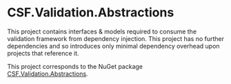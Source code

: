 # CSF.Validation.Abstractions

This project contains interfaces & models required to consume the validation framework from dependency injection.
This project has no further dependencies and so introduces only minimal dependency overhead upon projects that reference it.

This project corresponds to the NuGet package [CSF.Validation.Abstractions].

[CSF.Validation.Abstractions]:https://www.nuget.org/packages/CSF.Validation.Abstractions/
